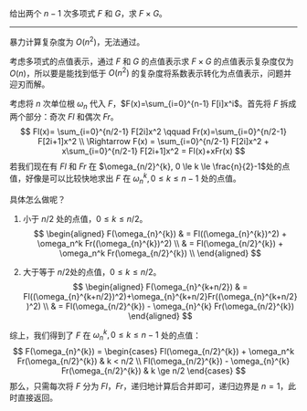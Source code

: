 给出两个 $n-1$​ 次多项式 $F$​ 和 $G$​，求 $F \times G$​。

---

暴力计算复杂度为 $O(n^2)$，无法通过。

考虑多项式的点值表示，通过 $F$ 和 $G$ 的点值表示求 $F \times G$ 的点值表示复杂度仅为 $O(n)$，所以要是能找到低于 $O(n^2)$ 的复杂度将系数表示转化为点值表示，问题并迎刃而解。

考虑将 $n$ 次单位根 $\omega_n$ 代入 $F$，$F(x)=\sum_{i=0}^{n-1} F[i]x^i$。首先将 $F$​ 拆成两个部分：奇次 $Fl$ 和偶次 $Fr$。
$$
Fl(x)= \sum_{i=0}^{n/2-1} F[2i]x^2 \qquad Fr(x)=\sum_{i=0}^{n/2-1} F[2i+1]x^2 \\
\Rightarrow F(x) = \sum_{i=0}^{n/2-1} F[2i]x^2 + x\sum_{i=0}^{n/2-1} F[2i+1]x^2 = Fl(x)+xFr(x)
$$
若我们现在有 $Fl$​​ 和 $Fr$​​ 在 $\omega_{n/2}^{k}, 0 \le k \le \frac{n}{2}-1$​​​​ 处的点值，好像是可以比较快地求出 $F$ 在 $\omega_{n}^{k}, 0 \le k \le n-1$ 处的点值。

具体怎么做呢？

1. 小于 $n/2$ 处的点值，$0 \le k \le n/2$。
    $$
    \begin{aligned}
    F(\omega_{n}^{k}) & = Fl((\omega_{n}^{k})^2) + \omega_n^k Fr((\omega_{n}^{k})^2) \\
                      & = Fl(\omega_{n/2}^{k}) + \omega_n^k Fr(\omega_{n/2}^{k}) \\
    \end{aligned}
    $$


2. 大于等于 $n/2$​ 处的点值，$0 \le k \le n/2$。
    $$
    \begin{aligned}
    F(\omega_{n}^{k+n/2}) & = Fl((\omega_{n}^{k+n/2})^2)+\omega_{n}^{k+n/2}Fr((\omega_{n}^{k+n/2})^2) \\
                          & = Fl(\omega_{n/2}^{k}) - \omega_{n}^{k} Fr(\omega_{n/2}^{k})
    \end{aligned}
    $$

综上，我们得到了 $F$ 在 $\omega_{n}^{k}, 0 \le k \le n-1$ 处的点值：
$$
F(\omega_{n}^{k}) = \begin{cases}
Fl(\omega_{n/2}^{k}) + \omega_n^k Fr(\omega_{n/2}^{k}) & k < n/2 \\
Fl(\omega_{n/2}^{k}) - \omega_{n}^{k} Fr(\omega_{n/2}^{k}) & k \ge n/2
\end{cases}
$$
那么，只需每次将 $F$ 分为 $Fl$，$Fr$，递归地计算后合并即可，递归边界是 $n=1$，此时直接返回。

